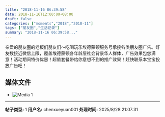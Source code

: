 ```yaml
---
title: "2018-11-16 06:39:58"
date: 2018-11-16T12:00:00+08:00
draft: false
categories: ["moments","2018","2018-11"]
tags: ["朋友圈","生活记录"]
summary: "2018-11-16 06:39:58..."
---
```


亲爱的朋友圈的老板们朋友们～吃喝玩乐埃德蒙顿服务号承接各类朋友圈广告。好友数接近微信上限，覆盖埃德蒙顿各年龄层社会背景华人群体，广告效果包您满意！活动期间特价优惠！超值套餐带给你意想不到的推广效果！赶快联系本宝宝投放广告吧！

## 媒体文件

- ![Media 1](/Moments/photos/2018-11-16/201811160639580.jpg)

---

**帖子类型:** 1
**用户名:** chenxueyuan001
**处理时间:** 2025/8/28 21:07:31